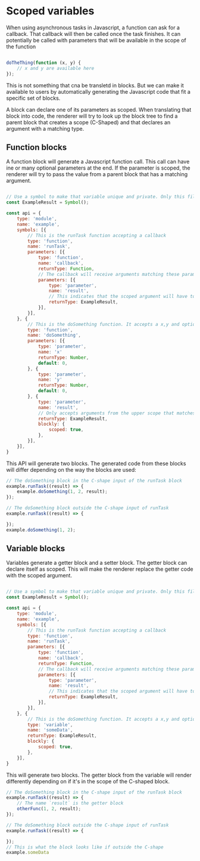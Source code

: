 # Scoped variables

When using asynchronous tasks in Javascript, a function can ask for a callback. That callback will then be called once the task finishes. It can potentially be called with parameters that will be available in the scope of the function

```js

doTheThing(function (x, y) {
    // x and y are available here
});

```

This is not something that cna be transletd in blocks. But we can make it available to users by automatically generating the Javascript code that fit a specific set of blocks.

A block can declare one of its parameters as scoped. When translating that  block into code, the renderer will try to look up the block tree to find a parent block that creates a scope (C-Shaped) and that declares an argument with a matching type.    

## Function blocks

A function block will generate a Javascript function call. This call can have ine or many optional parameters at the end.
If the parameter is scoped, the renderer will try to pass the value from a parent block that has a matching argument.

```js

// Use a symbol to make that variable unique and private. Only this file can use it
const ExampleResult = Symbol();

const api = {
    type: 'module',
    name: 'example',
    symbols: [{
        // This is the runTask function accepting a callback
        type: 'function',
        name: 'runTask',
        parameters: [{
            type: 'function',
            name: 'callback',
            returnType: Function,
            // The callback will receive arguments matching these parameters
            parameters: [{
                type: 'parameter',
                name: 'result',
                // This indicates that the scoped argument will have to match this symbol
                returnType: ExampleResult,
            }],
        }],
    }, {
        // This is the doSomething function. It accepts a x,y and optional scoped result parameters
        type: 'function',
        name: 'doSomething',
        parameters: [{
            type: 'parameter',
            name: 'x'
            returnType: Number,
            default: 0,
        }, {
            type: 'parameter',
            name: 'y'
            returnType: Number,
            default: 0,
        }, {
            type: 'parameter',
            name: 'result',
            // Only accepts arguments from the upper scope that matches this type
            returnType: ExampleResult,
            blockly: {
                scoped: true,
            },
        }],
    }],
}
```

This API will generate two blocks. The generated code from these blocks will differ depending on the way the blocks are used:

```js
// The doSomething block in the C-shape input of the runTask block
example.runTask((result) => {
    example.doSomething(1, 2, result);
});

// The doSomething block outside the C-shape input of runTask
example.runTask((result) => {

});
example.doSomething(1, 2);
```

## Variable blocks

Variables generate a getter block and a setter block. The getter block can declare itself as scoped. This will make the renderer replace the getter code with the scoped argument.

```js

// Use a symbol to make that variable unique and private. Only this file can use it
const ExampleResult = Symbol();

const api = {
    type: 'module',
    name: 'example',
    symbols: [{
        // This is the runTask function accepting a callback
        type: 'function',
        name: 'runTask',
        parameters: [{
            type: 'function',
            name: 'callback',
            returnType: Function,
            // The callback will receive arguments matching these parameters
            parameters: [{
                type: 'parameter',
                name: 'result',
                // This indicates that the scoped argument will have to match this symbol
                returnType: ExampleResult,
            }],
        }],
    }, {
        // This is the doSomething function. It accepts a x,y and optional scoped result parameters
        type: 'variable',
        name: 'someData',
        returnType: ExampleResult,
        blockly: {
            scoped: true,
        },
    }],
}

```

This will generate two blocks. The getter block from the variable will render differently depending on if it's in the scope of the C-shaped block.

```js
// The doSomething block in the C-shape input of the runTask block
example.runTask((result) => {
    // The name `result` is the getter block
    otherFunc(1, 2, result);
});

// The doSomething block outside the C-shape input of runTask
example.runTask((result) => {

});
// This is what the block looks like if outside the C-shape
example.someData

```
